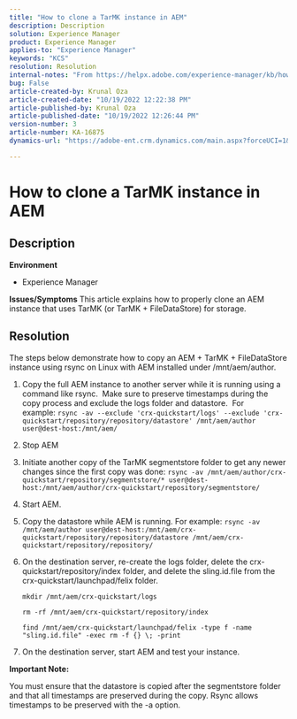 ```yaml
---
title: "How to clone a TarMK instance in AEM"
description: Description
solution: Experience Manager
product: Experience Manager
applies-to: "Experience Manager"
keywords: "KCS"
resolution: Resolution
internal-notes: "From https://helpx.adobe.com/experience-manager/kb/how-to-clone-an-AEM-TarMK-instance-AEM.html"
bug: False
article-created-by: Krunal Oza
article-created-date: "10/19/2022 12:22:38 PM"
article-published-by: Krunal Oza
article-published-date: "10/19/2022 12:26:44 PM"
version-number: 3
article-number: KA-16875
dynamics-url: "https://adobe-ent.crm.dynamics.com/main.aspx?forceUCI=1&pagetype=entityrecord&etn=knowledgearticle&id=708341b2-a84f-ed11-bba2-00224808679b"

---
```

# How to clone a TarMK instance in AEM

## Description

<b>Environment</b>
- Experience Manager



<b>Issues/Symptoms</b>
This article explains how to properly clone an AEM instance that uses TarMK (or TarMK + FileDataStore) for storage.


## Resolution


The steps below demonstrate how to copy an AEM + TarMK + FileDataStore instance using rsync on Linux with AEM installed under /mnt/aem/author.

1. Copy the full AEM instance to another server while it is running using a command like rsync.  Make sure to preserve timestamps during the copy process and exclude the logs folder and datastore.  For example: `rsync -av --exclude 'crx-quickstart/logs' --exclude 'crx-quickstart/repository/repository/datastore' /mnt/aem/author user@dest-host:/mnt/aem/`
2. Stop AEM
3. Initiate another copy of the TarMK segmentstore folder to get any newer changes since the first copy was done: `rsync -av /mnt/aem/author/crx-quickstart/repository/segmentstore/* user@dest-host:/mnt/aem/author/crx-quickstart/repository/segmentstore/`
4. Start AEM.
5. Copy the datastore while AEM is running. For example: `rsync -av /mnt/aem/author user@dest-host:/mnt/aem/crx-quickstart/repository/repository/datastore /mnt/aem/crx-quickstart/repository/repository/`
6. On the destination server, re-create the logs folder, delete the crx-quickstart/repository/index folder, and delete the sling.id.file from the crx-quickstart/launchpad/felix folder.

    `mkdir /mnt/aem/crx-quickstart/logs`

    `rm -rf /mnt/aem/crx-quickstart/repository/index`

    `find /mnt/aem/crx-quickstart/launchpad/felix -type f -name "sling.id.file" -exec rm -f {} \; -print`
7. On the destination server, start AEM and test your instance.


<b>Important Note:</b>

You must ensure that the datastore is copied after the segmentstore folder and that all timestamps are preserved during the copy. Rsync allows timestamps to be preserved with the -a option.
